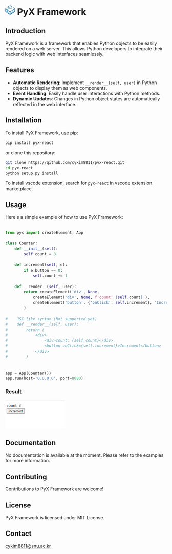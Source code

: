 
# <img src="https://raw.githubusercontent.com/cykim8811/pyx-react/main/assets/pyx.svg" width="30" height="30"> PyX Framework


## Introduction
PyX Framework is a framework that enables Python objects to be easily rendered on a web server. This allows Python developers to integrate their backend logic with web interfaces seamlessly.

## Features
- **Automatic Rendering**: Implement `__render__(self, user)` in Python objects to display them as web components.
- **Event Handling**: Easily handle user interactions with Python methods.
- **Dynamic Updates**: Changes in Python object states are automatically reflected in the web interface.

## Installation
To install PyX Framework, use pip:

```bash
pip install pyx-react
```

or clone this repository:

```bash
git clone https://github.com/cykim8811/pyx-react.git
cd pyx-react
python setup.py install
```

To install vscode extension, search for `pyx-react` in vscode extension marketplace.

## Usage
Here's a simple example of how to use PyX Framework:

```python

from pyx import createElement, App

class Counter:
    def __init__(self):
        self.count = 8

    def increment(self, e):
        if e.button == 0:
            self.count += 1

    def __render__(self, user):
        return createElement('div', None,
            createElement('div', None, f'count: {self.count}'),
            createElement('button', {'onClick': self.increment}, 'Increment')
        )

#    JSX-like syntax (Not supported yet)
#    def __render__(self, user):
#        return (
#            <div>
#                <div>count: {self.count}</div>
#                <button onClick={self.increment}>Increment</button>
#            </div>
#        )


app = App(Counter())
app.run(host='0.0.0.0', port=8080)


```
### Result
![result](https://raw.githubusercontent.com/cykim8811/pyx-react/main/assets/screenshot_1.gif)

## Documentation
No documentation is available at the moment. Please refer to the examples for more information.

## Contributing
Contributions to PyX Framework are welcome!

## License
PyX Framework is licensed under MIT License.

## Contact
cykim8811@snu.ac.kr
